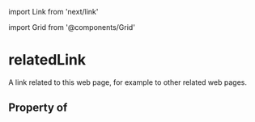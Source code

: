 import Link from 'next/link'
  
import Grid from '@components/Grid'

# relatedLink

A link related to this web page, for example to other related web pages.

## Property of



